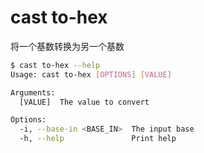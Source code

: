 # cast to-hex

将一个基数转换为另一个基数

```bash
$ cast to-hex --help
Usage: cast to-hex [OPTIONS] [VALUE]

Arguments:
  [VALUE]  The value to convert

Options:
  -i, --base-in <BASE_IN>  The input base
  -h, --help               Print help
```